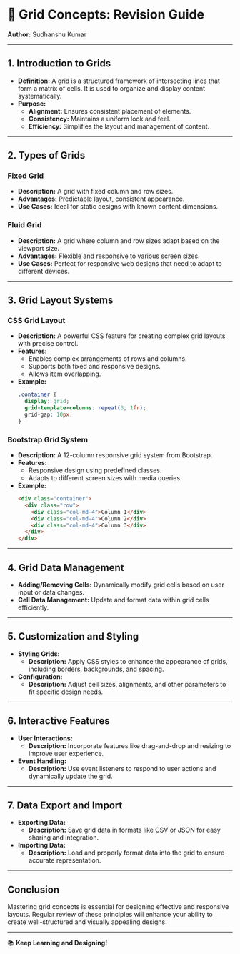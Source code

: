 # 🌟 Grid Concepts: Revision Guide

**Author:** Sudhanshu Kumar

---

## 1. Introduction to Grids

- **Definition:** A grid is a structured framework of intersecting lines that form a matrix of cells. It is used to organize and display content systematically.
- **Purpose:** 
  - **Alignment:** Ensures consistent placement of elements.
  - **Consistency:** Maintains a uniform look and feel.
  - **Efficiency:** Simplifies the layout and management of content.

---

## 2. Types of Grids

### Fixed Grid
- **Description:** A grid with fixed column and row sizes.
- **Advantages:** Predictable layout, consistent appearance.
- **Use Cases:** Ideal for static designs with known content dimensions.

### Fluid Grid
- **Description:** A grid where column and row sizes adapt based on the viewport size.
- **Advantages:** Flexible and responsive to various screen sizes.
- **Use Cases:** Perfect for responsive web designs that need to adapt to different devices.

---

## 3. Grid Layout Systems

### CSS Grid Layout
- **Description:** A powerful CSS feature for creating complex grid layouts with precise control.
- **Features:**
  - Enables complex arrangements of rows and columns.
  - Supports both fixed and responsive designs.
  - Allows item overlapping.
- **Example:**
    ```css
    .container {
      display: grid;
      grid-template-columns: repeat(3, 1fr);
      grid-gap: 10px;
    }
    ```

### Bootstrap Grid System
- **Description:** A 12-column responsive grid system from Bootstrap.
- **Features:**
  - Responsive design using predefined classes.
  - Adapts to different screen sizes with media queries.
- **Example:**
    ```html
    <div class="container">
      <div class="row">
        <div class="col-md-4">Column 1</div>
        <div class="col-md-4">Column 2</div>
        <div class="col-md-4">Column 3</div>
      </div>
    </div>
    ```

---

## 4. Grid Data Management

- **Adding/Removing Cells:** Dynamically modify grid cells based on user input or data changes.
- **Cell Data Management:** Update and format data within grid cells efficiently.

---

## 5. Customization and Styling

- **Styling Grids:**
  - **Description:** Apply CSS styles to enhance the appearance of grids, including borders, backgrounds, and spacing.
- **Configuration:**
  - **Description:** Adjust cell sizes, alignments, and other parameters to fit specific design needs.

---

## 6. Interactive Features

- **User Interactions:**
  - **Description:** Incorporate features like drag-and-drop and resizing to improve user experience.
- **Event Handling:**
  - **Description:** Use event listeners to respond to user actions and dynamically update the grid.

---

## 7. Data Export and Import

- **Exporting Data:**
  - **Description:** Save grid data in formats like CSV or JSON for easy sharing and integration.
- **Importing Data:**
  - **Description:** Load and properly format data into the grid to ensure accurate representation.

---

## Conclusion

Mastering grid concepts is essential for designing effective and responsive layouts. Regular review of these principles will enhance your ability to create well-structured and visually appealing designs.

---

📚 **Keep Learning and Designing!** 

